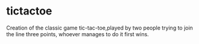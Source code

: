 # tictactoe
Creation of the classic game tic-tac-toe,played by two people trying to join the line three points, whoever manages to do it first wins.
